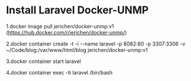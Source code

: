 # Install Laravel Docker-UNMP  


1.docker image pull jerichen/docker-unmp:v1 
(https://hub.docker.com/r/jerichen/docker-unmp/)

 
2.docker container create -t -i --name laravel -p 8082:80 -p 3307:3306 -v ~/Code/blog:/var/www/html/blog jerichen/docker-unmp:v1


3.docker container start laravel 


4.docker container exec -ti laravel /bin/bash
